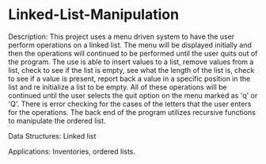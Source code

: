 # Linked-List-Manipulation

Description:
This project uses a menu driven system to have the user perform operations on a linked list. The menu will be displayed initially and then the operations will continued to be performed  until the user quits out of the program.  The use is able to insert values to a list, remove values from  a list, check to see if the list is empty, see what the length of the list is, check to see if a value is present,  report back a value in a specific position in the list and re initialize a list to be empty.  All of these operations will be continued until the user selects the quit option on the menu marked as 'q' or 'Q'.  There is error  checking for the cases of the letters that the user enters for the operations.  The back end of the program  utilizes recursive functions to manipulate the ordered list.

Data Structures:
Linked list


Applications:
Inventories, ordered lists.
